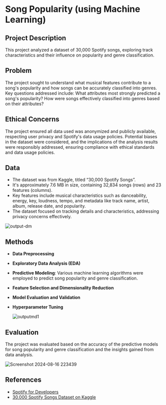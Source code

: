 # Song Popularity (using Machine Learning)

## Project Description
This project analyzed a dataset of 30,000 Spotify songs, exploring track characteristics and their influence on popularity and genre classification.

## Problem
The project sought to understand what musical features contribute to a song's popularity and how songs can be accurately classified into genres. Key questions addressed include: What attributes most strongly predicted a song's popularity? How were songs effectively classified into genres based on their attributes?

## Ethical Concerns
The project ensured all data used was anonymized and publicly available, respecting user privacy and Spotify's data usage policies. Potential biases in the dataset were considered, and the implications of the analysis results were responsibly addressed, ensuring compliance with ethical standards and data usage policies.

## Data
- The dataset was from Kaggle, titled “30,000 Spotify Songs”.
- It's approximately 7.6 MB in size, containing 32,834 songs (rows) and 23 features (columns).
- Key features include musical characteristics such as danceability, energy, key, loudness, tempo, and metadata like track name, artist, album, release date, and popularity.
- The dataset focused on tracking details and characteristics, addressing privacy concerns effectively.
  
![output-dm](https://github.com/user-attachments/assets/605a7e39-6b37-42dc-b6d6-81a4819c7282)

## Methods
- **Data Preprocessing**
- **Exploratory Data Analysis (EDA)**
- **Predictive Modeling**: Various machine learning algorithms were employed to predict song popularity and genre classification.
- **Feature Selection and Dimensionality Reduction**
- **Model Evaluation and Validation**
- **Hyperparameter Tuning**

  ![outputmd1](https://github.com/user-attachments/assets/2a8abaf4-6c06-4124-ab3d-54940e14e9b2)


## Evaluation
The project was evaluated based on the accuracy of the predictive models for song popularity and genre classification and the insights gained from data analysis.

![Screenshot 2024-08-16 223439](https://github.com/user-attachments/assets/ec4d62bb-9f94-4fb2-a308-d52f12e48f57)


## References
- [Spotify for Developers](https://developer.spotify.com) 
- [30,000 Spotify Songs Dataset on Kaggle](https://www.kaggle.com/datasets/joebeachcapital/30000-spotify-songs)

